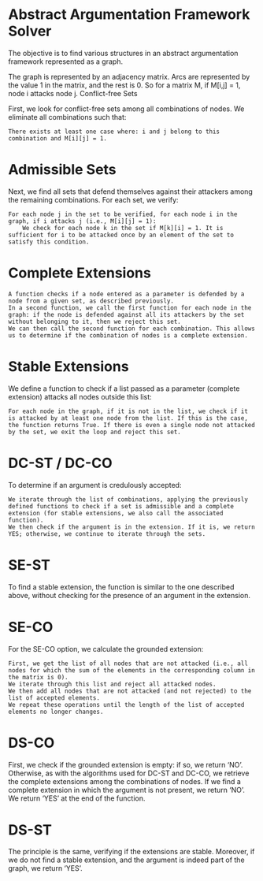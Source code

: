 # Abstract Argumentation Framework Solver

The objective is to find various structures in an abstract argumentation framework represented as a graph.

The graph is represented by an adjacency matrix. Arcs are represented by the value 1 in the matrix, and the rest is 0. So for a matrix M, if M[i,j] = 1, node i attacks node j.
Conflict-free Sets

First, we look for conflict-free sets among all combinations of nodes. We eliminate all combinations such that:

    There exists at least one case where: i and j belong to this combination and M[i][j] = 1.

# Admissible Sets

Next, we find all sets that defend themselves against their attackers among the remaining combinations. For each set, we verify:

    For each node j in the set to be verified, for each node i in the graph, if i attacks j (i.e., M[i][j] = 1):
        We check for each node k in the set if M[k][i] = 1. It is sufficient for i to be attacked once by an element of the set to satisfy this condition.

# Complete Extensions

    A function checks if a node entered as a parameter is defended by a node from a given set, as described previously.
    In a second function, we call the first function for each node in the graph: if the node is defended against all its attackers by the set without belonging to it, then we reject this set.
    We can then call the second function for each combination. This allows us to determine if the combination of nodes is a complete extension.

# Stable Extensions

We define a function to check if a list passed as a parameter (complete extension) attacks all nodes outside this list:

    For each node in the graph, if it is not in the list, we check if it is attacked by at least one node from the list. If this is the case, the function returns True. If there is even a single node not attacked by the set, we exit the loop and reject this set.

# DC-ST / DC-CO

To determine if an argument is credulously accepted:

    We iterate through the list of combinations, applying the previously defined functions to check if a set is admissible and a complete extension (for stable extensions, we also call the associated function).
    We then check if the argument is in the extension. If it is, we return YES; otherwise, we continue to iterate through the sets.

# SE-ST

To find a stable extension, the function is similar to the one described above, without checking for the presence of an argument in the extension.
# SE-CO

For the SE-CO option, we calculate the grounded extension:

    First, we get the list of all nodes that are not attacked (i.e., all nodes for which the sum of the elements in the corresponding column in the matrix is 0).
    We iterate through this list and reject all attacked nodes.
    We then add all nodes that are not attacked (and not rejected) to the list of accepted elements.
    We repeat these operations until the length of the list of accepted elements no longer changes.

# DS-CO

First, we check if the grounded extension is empty: if so, we return ‘NO’. Otherwise, as with the algorithms used for DC-ST and DC-CO, we retrieve the complete extensions among the combinations of nodes. If we find a complete extension in which the argument is not present, we return ‘NO’. We return ‘YES’ at the end of the function.
# DS-ST

The principle is the same, verifying if the extensions are stable. Moreover, if we do not find a stable extension, and the argument is indeed part of the graph, we return ‘YES’.
